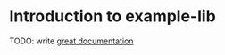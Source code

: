 # Introduction to example-lib

TODO: write [great documentation](http://jacobian.org/writing/what-to-write/)
